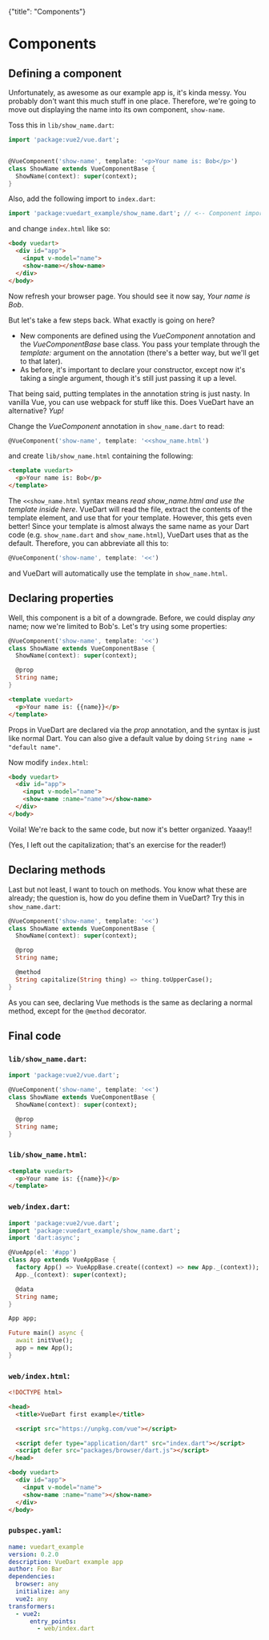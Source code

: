 {"title": "Components"}

# Components

<div id="component"></div>

## Defining a component

Unfortunately, as awesome as our example app is, it's kinda messy. You probably don't want
this much stuff in one place. Therefore, we're going to move out displaying the name into
its own component, `show-name`.

Toss this in `lib/show_name.dart`:

```dart
import 'package:vue2/vue.dart';


@VueComponent('show-name', template: '<p>Your name is: Bob</p>')
class ShowName extends VueComponentBase {
  ShowName(context): super(context);
}
```

Also, add the following import to `index.dart`:

```dart
import 'package:vuedart_example/show_name.dart'; // <-- Component import goes here
```

and change `index.html` like so:

```html
<body vuedart>
  <div id="app">
    <input v-model="name">
    <show-name></show-name>
  </div>
</body>
```

Now refresh your browser page. You should see it now say, *Your name is Bob*.

But let's take a few steps back. What exactly is going on here?

- New components are defined using the *VueComponent* annotation and the *VueComponentBase*
  base class. You pass your template through the *template:* argument on the annotation
  (there's a better way, but we'll get to that later).
- As before, it's important to declare your constructor, except now it's taking a single
  argument, though it's still just passing it up a level.

That being said, putting templates in the annotation string is just nasty. In vanilla Vue,
you can use webpack for stuff like this. Does VueDart have an alternative? *Yup!*

Change the *VueComponent* annotation in `show_name.dart` to read:

```dart
@VueComponent('show-name', template: '<<show_name.html')
```

and create `lib/show_name.html` containing the following:

```html
<template vuedart>
  <p>Your name is: Bob</p>
</template>
```

The `<<show_name.html` syntax means *read show_name.html and use the template inside here*.
VueDart will read the file, extract the contents of the template element, and use that
for your template. However, this gets even better! Since your template is almost always
the same name as your Dart code (e.g. `show_name.dart` and `show_name.html`), VueDart
uses that as the default. Therefore, you can abbreviate all this to:

```dart
@VueComponent('show-name', template: '<<')
```

and VueDart will automatically use the template in `show_name.html`.

<div id="props"></div>

## Declaring properties

Well, this component is a bit of a downgrade. Before, we could display *any* name; now
we're limited to Bob's. Let's try using some properties:

```dart
@VueComponent('show-name', template: '<<')
class ShowName extends VueComponentBase {
  ShowName(context): super(context);

  @prop
  String name;
}
```

```html
<template vuedart>
  <p>Your name is: {{name}}</p>
</template>
```

Props in VueDart are declared via the *prop* annotation, and the syntax is just like normal
Dart. You can also give a default value by doing `String name = "default name"`.

Now modify `index.html`:

```html
<body vuedart>
  <div id="app">
    <input v-model="name">
    <show-name :name="name"></show-name>
  </div>
</body>
```

Voila! We're back to the same code, but now it's better organized. Yaaay!!

(Yes, I left out the capitalization; that's an exercise for the reader!)

<div id="methods"></div>

## Declaring methods

Last but not least, I want to touch on methods. You know what these are already; the
question is, how do you define them in VueDart? Try this in `show_name.dart`:

```dart
@VueComponent('show-name', template: '<<')
class ShowName extends VueComponentBase {
  ShowName(context): super(context);

  @prop
  String name;

  @method
  String capitalize(String thing) => thing.toUpperCase();
}
```

As you can see, declaring Vue methods is the same as declaring a normal method, except
for the `@method` decorator.

<div id="final"></div>

## Final code

### `lib/show_name.dart`:

```dart
import 'package:vue2/vue.dart';

@VueComponent('show-name', template: '<<')
class ShowName extends VueComponentBase {
  ShowName(context): super(context);

  @prop
  String name;
}
```

### `lib/show_name.html`:

```html
<template vuedart>
  <p>Your name is: {{name}}</p>
</template>
```

### `web/index.dart`:

```dart
import 'package:vue2/vue.dart';
import 'package:vuedart_example/show_name.dart';
import 'dart:async';

@VueApp(el: '#app')
class App extends VueAppBase {
  factory App() => VueAppBase.create((context) => new App._(context));
  App._(context): super(context);

  @data
  String name;
}

App app;

Future main() async {
  await initVue();
  app = new App();
}
```

### `web/index.html`:

```html
<!DOCTYPE html>

<head>
  <title>VueDart first example</title>

  <script src="https://unpkg.com/vue"></script>

  <script defer type="application/dart" src="index.dart"></script>
  <script defer src="packages/browser/dart.js"></script>
</head>

<body vuedart>
  <div id="app">
    <input v-model="name">
    <show-name :name="name"></show-name>
  </div>
</body>
```

### `pubspec.yaml`:

```yaml
name: vuedart_example
version: 0.2.0
description: VueDart example app
author: Foo Bar
dependencies:
  browser: any
  initialize: any
  vue2: any
transformers:
  - vue2:
      entry_points:
        - web/index.dart
```
